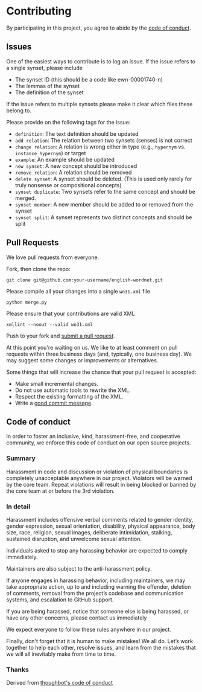 # Contributing

By participating in this project, you agree to abide by the [code of conduct](#code-of-conduct).

## Issues

One of the easiest ways to contribute is to log an issue. If the issue refers to a single synset, please include

* The synset ID (this should be a code like ewn-00001740-n)
* The lemmas of the synset
* The definition of the synset

If the issue refers to multiple synsets please make it clear which files these belong to.

Please provide on the following tags for the issue:

* `definition`: The text definition should be updated
* `add relation`: The relation between two synsets (senses) is not correct
* `change relation`: A relation is wrong either in type (e.g., `hypernym` vs. `instance_hypernym`) or target
* `example`: An example should be updated
* `new synset`: A new concept should be introduced
* `remove relation`: A relation should be removed
* `delete synset`: A synset should be deleted. (This is used only rarely for truly nonsense or compositional concepts)
* `synset duplicate`: Two synsets refer to the same concept and should be merged. 
* `synset member`: A new member should be added to or removed from the synset
* `synset split`: A synset represents two distinct concepts and should be split

## Pull Requests

We love pull requests from everyone. 

Fork, then clone the repo:

    git clone git@github.com:your-username/english-wordnet.git

Please compile all your changes into a single `wn31.xml` file

    python merge.py

Please ensure that your contributions are valid XML

    xmllint --noout --valid wn31.xml

Push to your fork and [submit a pull request][pr].

[pr]: https://github.com/globalwordnet/english-wordnet/compare/

At this point you're waiting on us. We like to at least comment on pull requests
within three business days (and, typically, one business day). We may suggest
some changes or improvements or alternatives.

Some things that will increase the chance that your pull request is accepted:

* Make small incremental changes.
* Do not use automatic tools to rewrite the XML.
* Respect the existing formatting of the XML.
* Write a [good commit message][commit].

[commit]: http://tbaggery.com/2008/04/19/a-note-about-git-commit-messages.html

## Code of conduct

In order to foster an inclusive, kind, harassment-free, and cooperative community, we enforce this code of conduct on our open source projects.

### Summary

Harassment in code and discussion or violation of physical boundaries is completely unacceptable anywhere in our project. Violators will be warned by the core team. Repeat violations will result in being blocked or banned by the core team at or before the 3rd violation.

### In detail

Harassment includes offensive verbal comments related to gender identity, gender expression, sexual orientation, disability, physical appearance, body size, race, religion, sexual images, deliberate intimidation, stalking, sustained disruption, and unwelcome sexual attention.

Individuals asked to stop any harassing behavior are expected to comply immediately.

Maintainers are also subject to the anti-harassment policy.

If anyone engages in harassing behavior, including maintainers, we may take appropriate action, up to and including warning the offender, deletion of comments, removal from the project’s codebase and communication systems, and escalation to GitHub support.

If you are being harassed, notice that someone else is being harassed, or have any other concerns, please contact us immediately

We expect everyone to follow these rules anywhere in our project.

Finally, don't forget that it is human to make mistakes! We all do. Let’s work together to help each other, resolve issues, and learn from the mistakes that we will all inevitably make from time to time.

### Thanks
Derived from [thoughbot's code of conduct](https://thoughtbot.com/open-source-code-of-conduct)
